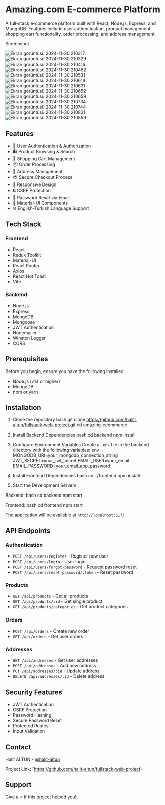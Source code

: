 # Amazing.com E-commerce Platform

A full-stack e-commerce platform built with React, Node.js, Express, and MongoDB. Features include user authentication, product management, shopping cart functionality, order processing, and address management.

Screenshot

![Ekran görüntüsü 2024-11-30 210317](https://github.com/user-attachments/assets/39222e2e-1383-405e-8a8d-d8992097864f)
![Ekran görüntüsü 2024-11-30 210329](https://github.com/user-attachments/assets/15c8f9f2-8811-430e-b81d-18e999382aa5)
![Ekran görüntüsü 2024-11-30 210416](https://github.com/user-attachments/assets/d7a79397-48dd-47ce-a42c-2f84be0f4213)
![Ekran görüntüsü 2024-11-30 210452](https://github.com/user-attachments/assets/406ea71b-2484-459d-81cd-25b8a27a43e7)
![Ekran görüntüsü 2024-11-30 210531](https://github.com/user-attachments/assets/5734abae-2bef-4846-be49-74ad5a940085)
![Ekran görüntüsü 2024-11-30 210614](https://github.com/user-attachments/assets/12afa311-2293-4469-8a0f-b1ee3880c2a5)
![Ekran görüntüsü 2024-11-30 210631](https://github.com/user-attachments/assets/33797842-3721-47b0-9fa8-41e337fda06a)
![Ekran görüntüsü 2024-11-30 210652](https://github.com/user-attachments/assets/073549fb-c96d-4d3d-9166-8e1915755d58)
![Ekran görüntüsü 2024-11-30 210659](https://github.com/user-attachments/assets/e6ddf300-52ec-4c94-9422-4fe9d80a8c9b)
![Ekran görüntüsü 2024-11-30 210734](https://github.com/user-attachments/assets/70062b56-9b87-405d-964a-dd229fd41723)
![Ekran görüntüsü 2024-11-30 210744](https://github.com/user-attachments/assets/efe48a28-4766-4d36-90c0-81cd2fc1bc2f)
![Ekran görüntüsü 2024-11-30 210831](https://github.com/user-attachments/assets/25b48c7a-afe5-4e7b-b4a2-228f9544cd50)
![Ekran görüntüsü 2024-11-30 210859](https://github.com/user-attachments/assets/e78ed6ae-cb0e-4e5a-ac80-f3b5cfdd2c94)




## Features

- 🔐 User Authentication & Authorization
- 🛍️ Product Browsing & Search
- 🛒 Shopping Cart Management
- 📦 Order Processing
- 📍 Address Management
- 💳 Secure Checkout Process
- 📱 Responsive Design
- 🔒 CSRF Protection
- 📧 Password Reset via Email
- 🎨 Material-UI Components
- 🌐 English-Turkish Language Support
## Tech Stack

### Frontend
- React
- Redux Toolkit
- Material-UI
- React Router
- Axios
- React Hot Toast
- Vite

### Backend
- Node.js
- Express
- MongoDB
- Mongoose
- JWT Authentication
- Nodemailer
- Winston Logger
- CORS

## Prerequisites

Before you begin, ensure you have the following installed:
- Node.js (v14 or higher)
- MongoDB
- npm or yarn

## Installation

1. Clone the repository
bash
git clone https://github.com/halit-altun/fullstack-web-project.git
cd amazing-ecommerce

2. Install Backend Dependencies
bash
cd backend
npm install

3. Configure Environment Variables
Create a `.env` file in the backend directory with the following variables:
env
MONGODB_URI=your_mongodb_connection_string
JWT_SECRET=your_jwt_secret
EMAIL_USER=your_email
EMAIL_PASSWORD=your_email_app_password

4. Install Frontend Dependencies
bash
cd ../frontend
npm install


5. Start the Development Servers

Backend:
bash
cd backend
npm start

Frontend:
bash
cd frontend
npm start

The application will be available at `http://localhost:5173`

## API Endpoints

### Authentication
- `POST /api/users/register` - Register new user
- `POST /api/users/login` - User login
- `POST /api/users/forgot-password` - Request password reset
- `POST /api/users/reset-password/:token` - Reset password

### Products
- `GET /api/products` - Get all products
- `GET /api/products/:id` - Get single product
- `GET /api/products/categories` - Get product categories

### Orders
- `POST /api/orders` - Create new order
- `GET /api/orders` - Get user orders

### Addresses
- `GET /api/addresses` - Get user addresses
- `POST /api/addresses` - Add new address
- `PUT /api/addresses/:id` - Update address
- `DELETE /api/addresses/:id` - Delete address

## Security Features

- JWT Authentication
- CSRF Protection
- Password Hashing
- Secure Password Reset
- Protected Routes
- Input Validation

## Contact

Halit ALTUN - [@halit-altun](https://github.com/halit-altun)

Project Link: [https://github.com/halit-altun/fullstack-web-project)
  
## Support

Give a ⭐️ if this project helped you!
